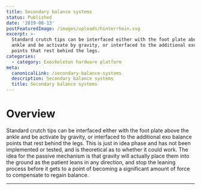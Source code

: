 ```yaml
---
title: Secondary balance systems
status: Published
date: '2019-08-13'
postFeaturedImage: /images/uploads/hinterrhein.svg
excerpt: >-
  Standard crutch tips can be interfaced either with the foot plate above the
  ankle and be activate by gravity, or interfaced to the additional exo balance
  points that rest behind the legs. 
categories:
  - category: Exoskeleton hardware platform
meta:
  canonicalLink: /secondary-balance-systems
  description: Secondary balance systems
  title: Secondary balance systems
---
```

# Overview

Standard crutch tips can be interfaced either with the foot plate above the ankle and be activate by gravity, or interfaced to the additional exo balance points that rest behind the legs. This is just in idea phase and has not been implemented or tested, and is theoretical as to whether it could work. The idea for the passive mechanism is that gravity will actually place them into the ground as the patient leans in any direction, and stop the leaning process before it gets to a point of becoming a significant amount of force to compensate to regain balance.

<hr />
